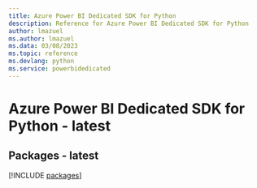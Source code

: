 ```yaml
---
title: Azure Power BI Dedicated SDK for Python
description: Reference for Azure Power BI Dedicated SDK for Python
author: lmazuel
ms.author: lmazuel
ms.data: 03/08/2023
ms.topic: reference
ms.devlang: python
ms.service: powerbidedicated
---
```

# Azure Power BI Dedicated SDK for Python - latest
## Packages - latest
[!INCLUDE [packages](power-bi-dedicated-index.md)]